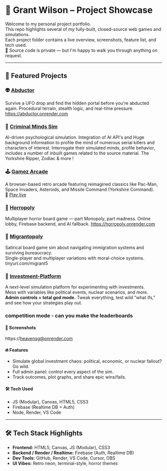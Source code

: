# 💼 Grant Wilson – Project Showcase

Welcome to my personal project portfolio.  
This repo highlights several of my fully-built, closed-source web games and simulations.  
Each project folder contains a live overview, screenshots, feature list, and tech used.  
🛑 Source code is private — but I'm happy to walk you through anything on request.

---

## 🚀 Featured Projects

### 👽 [Abductor](./abductor-showcase/README.md)  
Survive a UFO drop and find the hidden portal before you're abducted again. Procedural terrain, stealth logic, and real-time pressure.
https://abductor.onrender.com

### 🧠 [Criminal Minds Sim](./criminal-minds/README.md)  
AI-driven psychological simulation. Integration of AI API's and Huge background information to profile the mind of numerous serial killers and characters of interest.
Interrogate their simulated minds, profile behavior, includes a number of inbuilt games related to the source material. The Yorkshire Ripper, Zodiac & more !


### 🕹️ [Gamez Arcade](./gamez-arcade-showcase/README.md)  
A browser-based retro arcade featuring reimagined classics like Pac-Man, Space Invaders, Asteroids, and Missile Command (Yorkshire Command).  
🔗 [Play live](https://gamez-z3na.onrender.com)

### 🎲 [Horropoly](./horropoly-showcase/README.md)  
Multiplayer horror board game — part Monopoly, part madness. Online lobby, Firebase backend, and AI fallback.
https://horropoly.onrender.com

### 🧳 [Migrantopoly](./migrantopoly-showcase/README.md)  
Satirical board game sim about navigating immigration systems and surviving bureaucracy.  
Single-player and multiplayer variations with moral-choice systems.
tinyurl.com/migrant5

### 💸 [Investment-Platform](./investment-platform/README.md)  
A next-level simulation platform for experimenting with investments.  
Mess with variables like political events, nuclear scenarios, and more.  
**Admin controls = total god mode.** Tweak everything, test wild “what ifs,” and see how your strategies play out.
### competition mode  - can you make the leaderboards
#### 📸 Screenshots  
https://heavensg@onrender.com

#### 🔥 Features
- Simulate global investment chaos: political, economic, or nuclear fallout? Go wild.
- Full admin panel: control every aspect of the sim.
- Track outcomes, plot graphs, and share epic wins/fails.

#### 🛠️ Tech Used
- JS (Modular), Canvas, HTML5, CSS3
- Firebase (Realtime DB + Auth)
- Node, Render, VS Code


---



## 🛠️ Tech Stack Highlights

- **Frontend:** HTML5, Canvas, JS (Modular), CSS3
- **Backend / Render / Realtime:** Firebase (Auth, Realtime DB)
- **Dev Tools:** GitHub, Render, VS Code, Cursor, OBS
- **UI Vibes:** Retro neon, terminal-style, horror themes

